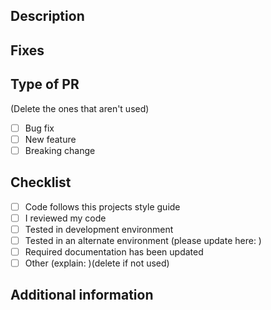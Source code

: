 ## Description

## Fixes

## Type of PR
(Delete the ones that aren't used)
- [ ] Bug fix
- [ ] New feature
- [ ] Breaking change

## Checklist
- [ ] Code follows this projects style guide
- [ ] I reviewed my code
- [ ] Tested in development environment
- [ ] Tested in an alternate environment (please update here: )
- [ ] Required documentation has been updated
- [ ] Other (explain: )(delete if not used)

## Additional information
